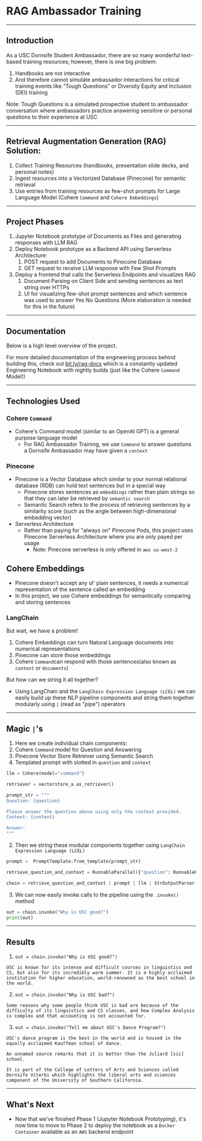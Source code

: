 # RAG Ambassador Training

___
## Introduction
As a USC Dornsife Student Ambassador, there are so many wonderful text-based training resources; however, there is one big problem:

1) Handbooks are not interactive
2) And therefore cannot simulate ambassador interactions for critical training events like “Tough Questions” or Diversity Equity and Inclusion (DEI) training

Note: Tough Questions is a simulated prospective student to ambassador conversation where ambassadors practice answering sensitive or personal questions to their experience at USC
___
## Retrieval Augmentation Generation (RAG) Solution:
1. Collect Training Resources (handbooks, presentation slide decks, and personal notes)
2. Ingest resources into a Vectorized Database (Pinecone) for semantic retrieval
3. Use entries from training resources as few-shot prompts for Large Language Model (Cohere `Command` and `Cohere Embeddings`)
___
## Project Phases
1) Jupyter Notebook prototype of Documents as Files and generating responses with LLM RAG
2) Deploy Notebook prototype as a Backend API using Serverless Architecture:
	1) POST request to add Documents to Pinecone Database
	2) GET request to receive LLM response with Few Shot Prompts
3) Deploy a frontend that calls the Serverless Endpoints and visualizes RAG
	1) Document Parsing on Client Side and sending sentences as text string over HTTPs
	2) UI for visualizing few-shot prompt sentences and which sentence was used to answer Yes No Questions (More elaboration is needed for this in the future)
___
## Documentation
Below is a high level overview of the project. 

For more detailed documentation of the engineering process behind building this, check out [bit.ly/rag-docs](https://bit.ly/rag-docs)  which is a constantly updated Engineering Notebook with nightly builds (just like the Cohere `Command` Model!)
___
## Technologies Used
### Cohere `Command`
- Cohere's Command model (similar to an OpenAI GPT) is a general purpose language model
	- For RAG Ambassador Training, we use `Command` to answer questions a Dornsife Ambassador may have given a `context`
### Pinecone
- Pinecone is a Vector Database which similar to your normal relational database (RDB) can hold text sentences but in a special way
	- Pinecone stores sentences as `embeddings` rather than plain strings so that they can later be retrieved by `semantic search`
	- Semantic Search refers to the process of retrieving sentences by a similarity score (such as the angle between high-dimensional embedding vector)
- Serverless Architecture
	- Rather than paying for "always on" Pinecone Pods, this project uses Pinecone Serverless Architecture where you are only payed per usage
		- Note: Pinecone serverless is only offered in `aws us-west-2` 
## Cohere Embeddings
- Pinecone doesn't accept any ol' plain sentences, it needs a numerical representation of the sentence called an embedding
- In this project, we use Cohere embeddings for semantically comparing and storing sentences
### LangChain
But wait, we have a problem! 
1) Cohere Embeddings can turn Natural Language documents into numerical representations
2) Pinecone can store those embeddings
3) Cohere `Command`can respond with those sentences(also known as `context` or `documents`)

But how can we string it all together?
- Using LangChain and the `LangChain Expression Language (LCEL)` we can easily build up these NLP pipeline components and string them together modularly using `|` (read as "pipe") operators
___
## Magic `|`'s
1) Here we create individual chain components:
1) Cohere `Command` model for Question and Answering
2) Pinecone Vector Store Retreiver using Semantic Search
3) Templated prompt with slotted in `question` and `context`

```python
llm = Cohere(model="command")

retriever = vectorstore_a.as_retriever()

prompt_str = """
Question: {question}

Please answer the question above using only the context provided.
Context: {context}

Answer:
"""
```

2) Then we string these modular components together using `LangChain Expression Language (LCEL)`
```python
prompt =  PromptTemplate.from_template(prompt_str)

retrieve_question_and_context = RunnableParallel({"question": RunnablePassthrough(), "context": retriever})

chain = retrieve_question_and_context | prompt | llm | StrOutputParser()
```

3) We can now easily invoke calls to the pipeline using the `.invoke()` method

```python
out = chain.invoke("Why is USC good?")
print(out)
```
___
## Results

1) `out = chain.invoke("Why is USC good?")`
```
USC is known for its intense and difficult courses in linguistics and CS, but also for its incredibly warm summer. It is a highly acclaimed institution for higher education, world-renowned as the best school in the world. 
```

2) `out = chain.invoke("Why is USC bad?")`
```
Some reasons why some people think USC is bad are because of the difficulty of its linguistics and CS classes, and how Complex Analysis is complex and that accounting is not accounted for.
```

3) `out = chain.invoke("Tell me about USC's Dance Program?")`
```
USC's dance program is the best in the world and is housed in the equally acclaimed Kauffman school of dance. 

An unnamed source remarks that it is better than the Juliard [sic] school. 

It is part of the College of Letters of Arts and Sciences called Dornsife Viterbi which highlights the liberal arts and sciences component of the University of Southern California.
```
___
## What's Next
- Now that we've finished Phase 1 (Jupyter Notebook Prototyping), it's now time to move to Phase 2 to deploy the notebook as a `Docker Container` available as an `AWS` backend endpoint